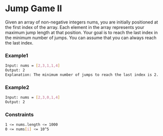 # Jump Game II

Given an array of non-negative integers nums, you are initially positioned at the first index of the array.
Each element in the array represents your maximum jump length at that position.
Your goal is to reach the last index in the minimum number of jumps.
You can assume that you can always reach the last index.

### Example1

```sh
Input: nums = [2,3,1,1,4]
Output: 2
Explanation: The minimum number of jumps to reach the last index is 2. Jump 1 step from index 0 to 1, then 3 steps to the last index.
```
### Example2

```sh
Input: nums = [2,3,0,1,4]
Output: 2
```

### Constraints

```sh
1 <= nums.length <= 1000
0 <= nums[i] <= 10^5
```
